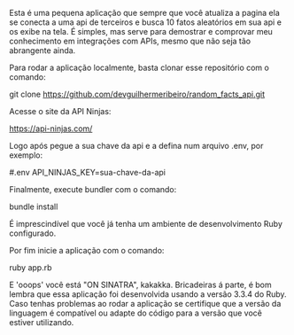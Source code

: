 Esta é uma pequena aplicação que sempre que você atualiza a pagina ela se conecta a uma api de terceiros e busca 10 fatos aleatórios em sua api e os exibe na tela. É simples, mas serve para demostrar e comprovar meu conhecimento em integrações com APIs, mesmo que não seja tão abrangente ainda.


Para rodar a aplicação localmente, basta clonar esse repositório com o comando:

  git clone https://github.com/devguilhermeribeiro/random_facts_api.git

Acesse o site da API Ninjas:

  https://api-ninjas.com/

Logo após pegue a sua chave da api e a defina num arquivo .env, por exemplo:

  #.env
    API_NINJAS_KEY=sua-chave-da-api

Finalmente, execute bundler com o comando:

  bundle install

É imprescindível que você já tenha um ambiente de desenvolvimento Ruby configurado.

Por fim inicie a aplicação com o comando:

  ruby app.rb

E 'ooops' você está "ON SINATRA", kakakka. Bricadeiras á parte, é bom lembra que essa aplicação foi desenvolvida usando a versão 3.3.4 do Ruby. Caso tenhas problemas ao rodar a aplicação se certifique que a versão da linguagem é compatível ou adapte do código para a versão que você estiver utilizando.
